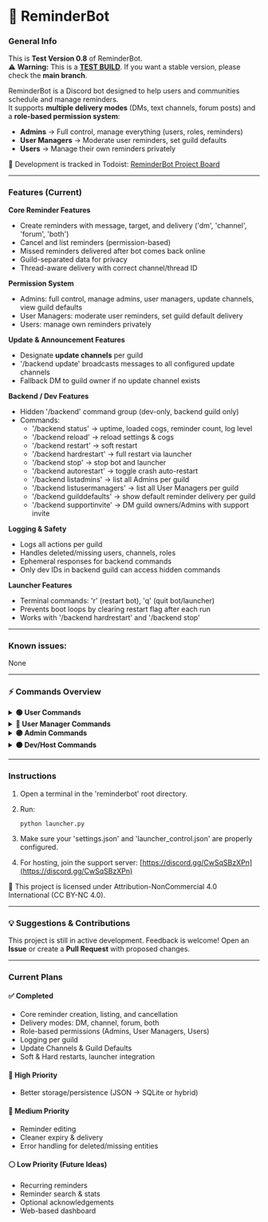 # 📌 ReminderBot

### General Info

This is **Test Version 0.8** of ReminderBot.  
⚠️ **Warning:** This is a <ins>**TEST BUILD**</ins>. If you want a stable version, please check the **main branch**.

ReminderBot is a Discord bot designed to help users and communities schedule and manage reminders.  
It supports **multiple delivery modes** (DMs, text channels, forum posts) and a **role-based permission system**:

* **Admins** → Full control, manage everything (users, roles, reminders)
* **User Managers** → Moderate user reminders, set guild defaults
* **Users** → Manage their own reminders privately

🔗 Development is tracked in Todoist: [ReminderBot Project Board](https://app.todoist.com/app/task/reminderbot-totallity-6crrqjjG8v8xpXhp)

---

### Features (Current)

**Core Reminder Features**
- Create reminders with message, target, and delivery ('dm', 'channel', 'forum', 'both')
- Cancel and list reminders (permission-based)
- Missed reminders delivered after bot comes back online
- Guild-separated data for privacy
- Thread-aware delivery with correct channel/thread ID

**Permission System**
- Admins: full control, manage admins, user managers, update channels, view guild defaults
- User Managers: moderate user reminders, set guild default delivery
- Users: manage own reminders privately

**Update & Announcement Features**
- Designate **update channels** per guild
- '/backend update' broadcasts messages to all configured update channels
- Fallback DM to guild owner if no update channel exists

**Backend / Dev Features**
- Hidden '/backend' command group (dev-only, backend guild only)
- Commands:
  - '/backend status' → uptime, loaded cogs, reminder count, log level
  - '/backend reload' → reload settings & cogs
  - '/backend restart' → soft restart
  - '/backend hardrestart' → full restart via launcher
  - '/backend stop' → stop bot and launcher
  - '/backend autorestart' → toggle crash auto-restart
  - '/backend listadmins' → list all Admins per guild
  - '/backend listusermanagers' → list all User Managers per guild
  - '/backend guilddefaults' → show default reminder delivery per guild
  - '/backend supportinvite' → DM guild owners/Admins with support invite

**Logging & Safety**
- Logs all actions per guild
- Handles deleted/missing users, channels, roles
- Ephemeral responses for backend commands
- Only dev IDs in backend guild can access hidden commands

**Launcher Features**
- Terminal commands: 'r' (restart bot), 'q' (quit bot/launcher)
- Prevents boot loops by clearing restart flag after each run
- Works with '/backend hardrestart' and '/backend stop'

---

### Known issues:

None

---

### ⚡ Commands Overview

<details>
<summary><strong>🟢 User Commands</strong></summary>

| Command           | Description                 |
| ----------------- | --------------------------- |
| '/reminder'       | Set a reminder for yourself |
| '/reminderlist'   | List your reminders         |
| '/remindercancel' | Cancel your reminders       |

</details>

<details>
<summary><strong>🔵 User Manager Commands</strong></summary>

| Command               | Description                             |
| --------------------- | --------------------------------------- |
| '/reminderfor'        | Set a reminder for another user or role |
| '/listremindersfor'   | List reminders for a user or role       |
| '/cancelremindersfor' | Cancel reminders for a user or role     |
| '/setdefaultdelivery' | Set the guild default delivery mode     |

</details>

<details>
<summary><strong>🟣 Admin Commands</strong></summary>

| Command                | Description                                 |
| ---------------------- | ------------------------------------------- |
| '/addadmin'            | Add a user or role as Admin Manager         |
| '/removeadmin'         | Remove a user or role from Admin Managers   |
| '/listadmins'          | List all Admins and Admin roles             |
| '/addusermanager'      | Add a user or role as User Manager          |
| '/removeusermanager'   | Remove a user or role from User Managers    |
| '/listusermanagers'    | List all User Managers and roles            |
| '/setupdatechannel'    | Set a channel for bot updates/announcements |
| '/removeupdatechannel' | Remove an update channel                    |
| '/listupdatechannels'  | List all update channels                    |

</details>

<details>
<summary><strong>🟠 Dev/Host Commands</strong></summary>

|                     Command | Description                                                                 |
| --------------------------: | --------------------------------------------------------------------------- |
|           '/backend update' | Send update message to all guilds that have an update channel configured    |
|    '/backend guilddefaults' | Show the default reminder delivery mode for every guild the bot is in       |
|       '/backend listadmins' | List Admin users and Admin roles across all guilds                          |
| '/backend listusermanagers' | List User Manager users and roles across all guilds                         |
|           '/backend reload' | Reload settings and command cogs                                            |
|           '/backend status' | Return bot status (uptime, loaded cogs, reminder count, log level)          |
|       '/backend restart'    | Soft restart (reload cogs without stopping the bot)                         |
|       '/backend hardrestart'| Fully restart the bot process                                               |
|      '/backend stop'        | Stop the bot and launcher completely                                        |
|      '/backend autorestart' | Toggle automatic crash restart                                              |
|    '/backend supportinvite' | DM all guild owners and configured Admins with support server invite        |

All of these are hidden!

</details>

---

### Instructions

1. Open a terminal in the 'reminderbot' root directory.
2. Run:

   `
   python launcher.py
`

3. Make sure your 'settings.json' and 'launcher_control.json' are properly configured.
4. For hosting, join the support server: [https://discord.gg/CwSqSBzXPn](https://discord.gg/CwSqSBzXPn)

📜 This project is licensed under Attribution-NonCommercial 4.0 International (CC BY-NC 4.0).

---

### 💡 Suggestions & Contributions

This project is still in active development. Feedback is welcome!
Open an **Issue** or create a **Pull Request** with proposed changes.

---

### Current Plans

#### ✅ Completed

* Core reminder creation, listing, and cancellation
* Delivery modes: DM, channel, forum, both
* Role-based permissions (Admins, User Managers, Users)
* Logging per guild
* Update Channels & Guild Defaults
* Soft & Hard restarts, launcher integration

#### 🔹 High Priority

* Better storage/persistence (JSON → SQLite or hybrid)

#### 🔸 Medium Priority

* Reminder editing
* Cleaner expiry & delivery
* Error handling for deleted/missing entities

#### ⚪ Low Priority (Future Ideas)

* Recurring reminders
* Reminder search & stats
* Optional acknowledgements
* Web-based dashboard
